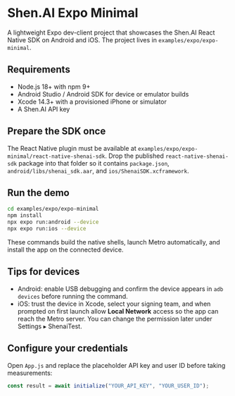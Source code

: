 # Shen.AI Expo Minimal

A lightweight Expo dev-client project that showcases the Shen.AI React Native SDK on Android and iOS. The project lives in `examples/expo/expo-minimal`.

## Requirements
- Node.js 18+ with npm 9+
- Android Studio / Android SDK for device or emulator builds
- Xcode 14.3+ with a provisioned iPhone or simulator
- A Shen.AI API key

## Prepare the SDK once
The React Native plugin must be available at `examples/expo/expo-minimal/react-native-shenai-sdk`.
Drop the published `react-native-shenai-sdk` package into that folder so it contains `package.json`, `android/libs/shenai_sdk.aar`, and `ios/ShenaiSDK.xcframework`.

## Run the demo
```bash
cd examples/expo/expo-minimal
npm install
npx expo run:android --device
npx expo run:ios --device
```
These commands build the native shells, launch Metro automatically, and install the app on the connected device.

## Tips for devices
- Android: enable USB debugging and confirm the device appears in `adb devices` before running the command.
- iOS: trust the device in Xcode, select your signing team, and when prompted on first launch allow **Local Network** access so the app can reach the Metro server. You can change the permission later under Settings ▸ ShenaiTest.

## Configure your credentials
Open `App.js` and replace the placeholder API key and user ID before taking measurements:
```javascript
const result = await initialize("YOUR_API_KEY", "YOUR_USER_ID");
```

